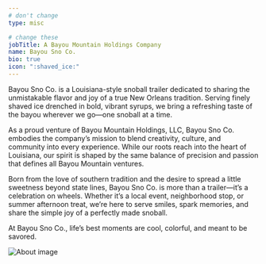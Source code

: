 ```yaml
---
# don't change
type: misc

# change these
jobTitle: A Bayou Mountain Holdings Company
name: Bayou Sno Co.
bio: true
icon: ":shaved_ice:"
---
```




Bayou Sno Co. is a Louisiana-style snoball trailer dedicated to sharing the unmistakable flavor and joy of a true New Orleans tradition. Serving finely shaved ice drenched in bold, vibrant syrups, we bring a refreshing taste of the bayou wherever we go—one snoball at a time.

As a proud venture of Bayou Mountain Holdings, LLC, Bayou Sno Co. embodies the company’s mission to blend creativity, culture, and community into every experience. While our roots reach into the heart of Louisiana, our spirit is shaped by the same balance of precision and passion that defines all Bayou Mountain ventures.

Born from the love of southern tradition and the desire to spread a little sweetness beyond state lines, Bayou Sno Co. is more than a trailer—it’s a celebration on wheels. Whether it’s a local event, neighborhood stop, or summer afternoon treat, we’re here to serve smiles, spark memories, and share the simple joy of a perfectly made snoball.

At Bayou Sno Co., life’s best moments are cool, colorful, and meant to be savored.

![About image](blog1/900.jpg)
